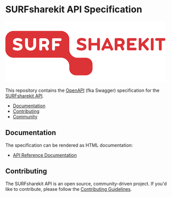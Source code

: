 # SURFsharekit API Specification

![SURFsharekit API](surfsharekit-logo.png)

This repository contains the [OpenAPI](https://github.com/OAI/OpenAPI-Specification) (fka Swagger) specification for the [SURFsharekit API](https://surfsharekit.nl/home).

* [Documentation](#documentation)
* [Contributing](#contributing)
* [Community](#community)


## Documentation

The specification can be rendered as HTML documentation:

* [API Reference Documentation](https://rawgit.com/open-education-api/specification/v2/docs.html)


## Contributing

The SURFsharekit API is an open source, community-driven project. If you'd like to contribute, please follow the [Contributing Guidelines](CONTRIBUTING.md).

